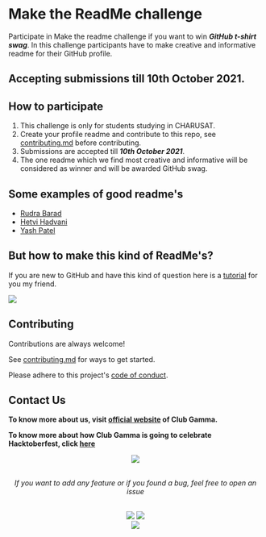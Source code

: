 
# Make the ReadMe challenge
Participate in Make the readme challenge if you want to win ***GitHub t-shirt swag***.
In this challenge participants have to make creative and informative readme for their GitHub profile.

## Accepting submissions till 10th October 2021.




## How to participate

1. This challenge is only for students studying in CHARUSAT.
2. Create your profile readme and contribute to this repo, see [contributing.md](https://github.com/clubgamma/Make-the-ReadMe-challenge/blob/main/CONTRIBUTING.md) before contributing.
3. Submissions are accepted till ***10th October 2021***.
4. The one readme which we find most creative and informative will be considered as winner and will be awarded GitHub swag.

  
## Some examples of good readme's

- [Rudra Barad](https://github.com/rudrabarad/rudrabarad/blob/master/README.md)
- [Hetvi Hadvani](https://github.com/Hetvi07/Hetvi07/blob/main/README.md)
- [Yash Patel](https://github.com/yashpatel458/yashpatel458/blob/main/README.md)




  
## But how to make this kind of ReadMe's?

If you are new to GitHub and have this kind of question here is a [tutorial](https://www.youtube.com/watch?v=LooNWF67jrk) for you my friend.

![](https://i.kym-cdn.com/entries/icons/original/000/029/827/cover5.jpg)

  
## Contributing

Contributions are always welcome!

See [contributing.md](https://github.com/clubgamma/Make-the-ReadMe-challenge/blob/main/CONTRIBUTING.md) for ways to get started.

Please adhere to this project's [code of conduct]().

  
## Contact Us

**To know more about us, visit [official website](https://clubgamma.github.io/) of Club Gamma.**

**To know more about how Club Gamma is going to celebrate Hacktoberfest, click [here](https://clubgamma.github.io/hacktoberfest2021/)**


<p align="center">
  <img src="https://24.media.tumblr.com/4988837daade2ca54f40e1b8abc5b038/tumblr_mztezamS8s1qm9fxho1_500.gif" />
</p>

<br>
<div align="center">  
<i>If you want to add any feature or if you found a bug, feel free to open an issue</i><br><br>

![](https://img.shields.io/badge/Star-If_Liked-%23FF0000.svg?&style=flat&logoColor=white&color=white)
![](https://img.shields.io/badge/Fork-If_you_found_interesting-%23FF0000.svg?&style=flat&logoColor=white&color=white)<br>
<a href="https://github.com/clubgamma/spotify-web-clone/issues/new"><img src="https://img.shields.io/badge/Query-Ask_Us_Anything-blue"/></a><br>
<br>

</div>

